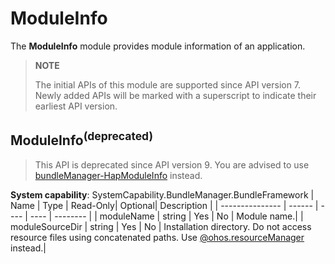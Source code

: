 # ModuleInfo

The **ModuleInfo** module provides module information of an application.

> **NOTE**
>
> The initial APIs of this module are supported since API version 7. Newly added APIs will be marked with a superscript to indicate their earliest API version.

## ModuleInfo<sup>(deprecated)<sup>
> This API is deprecated since API version 9. You are advised to use [bundleManager-HapModuleInfo](js-apis-bundleManager-hapModuleInfo.md) instead.

**System capability**: SystemCapability.BundleManager.BundleFramework
| Name           | Type  | Read-Only| Optional| Description    |
| --------------- | ------ | ---- | ---- | -------- |
| moduleName      | string | Yes  | No  | Module name.|
| moduleSourceDir | string | Yes  | No  | Installation directory. Do not access resource files using concatenated paths. Use [@ohos.resourceManager](../apis-localization-kit/js-apis-resource-manager.md) instead.|

